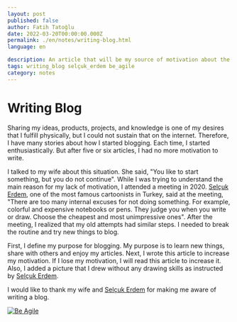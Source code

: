 ```yaml
---
layout: post
published: false
author: Fatih Tatoğlu
date: 2022-03-20T00:00:00.000Z
permalink: ./en/notes/writing-blog.html
language: en

description: An article that will be my source of motivation about the difficulties I faced while writing a blog.
tags: writing_blog selçuk_erdem be_agile
category: notes
---
```


# Writing Blog

Sharing my ideas, products, projects, and knowledge is one of my desires that I fulfill physically, but I could not sustain that on the internet. Therefore, I have many stories about how I started blogging. Each time, I started enthusiastically. But after five or six articles, I had no more motivation to write.

I talked to my wife about this situation. She said, "You like to start something, but you do not continue". While I was trying to understand the main reason for my lack of motivation, I attended a meeting in 2020. [Selçuk Erdem](https://twitter.com/selcukerdem "Selçuk Erdem (@selcukerdem) / Twitter"), one of the most famous cartoonists in Turkey, said at the meeting, "There are too many internal excuses for not doing something. For example, colorful and expensive notebooks or pens. They judge you when you write or draw. Choose the cheapest and most unimpressive ones". After the meeting, I realized that my old attempts had similar steps. I needed to break the routine and try new things to blog.

First, I define my purpose for blogging. My purpose is to learn new things, share with others and enjoy my articles. Next, I wrote this article to increase my motivation. If I lose my motivation, I will read this article to increase it. Also, I added a picture that I drew without any drawing skills as instructed by [Selçuk Erdem](https://twitter.com/selcukerdem "Selçuk Erdem (@selcukerdem) / Twitter").

I would like to thank my wife and [Selçuk Erdem](https://twitter.com/selcukerdem "Selçuk Erdem (@selcukerdem) / Twitter") for making me aware of writing a blog.

[![Be Agile](../image/be-agile-cartoon.jpg "Be Agile")](https://www.instagram.com/p/CH2zB56hMWV)
